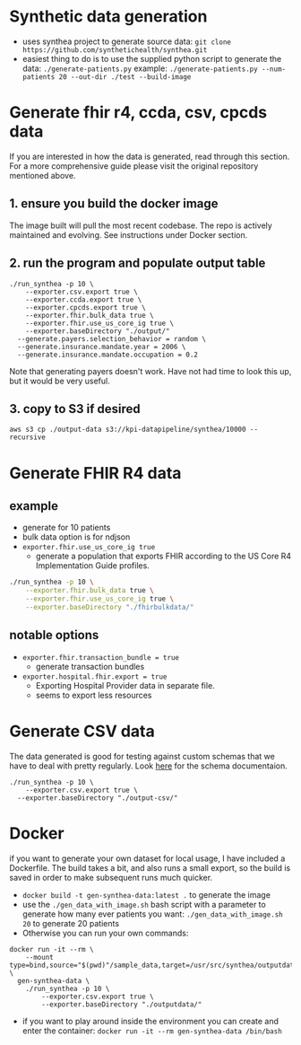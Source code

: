 # Synthetic data generation
- uses synthea project to generate source data: `git clone https://github.com/synthetichealth/synthea.git`
- easiest thing to do is to use the supplied python script to generate the data: `./generate-patients.py`
    example: `./generate-patients.py --num-patients 20 --out-dir ./test --build-image`

# Generate fhir r4, ccda, csv, cpcds data
If you are interested in how the data is generated, read through this section.  For a more comprehensive guide please visit the original repository mentioned above.
## 1. ensure you build the docker image
The image built will pull the most recent codebase.  The repo is actively maintained and evolving.  See instructions under Docker section.
## 2. run the program and populate output table
```base
./run_synthea -p 10 \
	--exporter.csv.export true \
	--exporter.ccda.export true \
	--exporter.cpcds.export true \
	--exporter.fhir.bulk_data true \
	--exporter.fhir.use_us_core_ig true \
	--exporter.baseDirectory "./output/"
  --generate.payers.selection_behavior = random \
  --generate.insurance.mandate.year = 2006 \
  --generate.insurance.mandate.occupation = 0.2
```
Note that generating payers doesn't work.  Have not had time to look this up, but it would be very useful.

## 3. copy to S3 if desired
`aws s3 cp ./output-data s3://kpi-datapipeline/synthea/10000 --recursive`

# Generate FHIR R4 data
## example
- generate for 10 patients
- bulk data option is for ndjson
- `exporter.fhir.use_us_core_ig true`
	- generate a population that exports FHIR according to the US Core R4 Implementation Guide profiles.
```bash
./run_synthea -p 10 \
	--exporter.fhir.bulk_data true \
	--exporter.fhir.use_us_core_ig true \
	--exporter.baseDirectory "./fhirbulkdata/"
```
## notable options
- `exporter.fhir.transaction_bundle = true`
	- generate transaction bundles
- `exporter.hospital.fhir.export = true`
	- Exporting Hospital Provider data in separate file.
	- seems to export less resources

# Generate CSV data
The data generated is good for testing against custom schemas that we have to deal with pretty regularly.  Look [here](https://github.com/synthetichealth/synthea/wiki/CSV-File-Data-Dictionary) for the schema documentaion.
```base
./run_synthea -p 10 \
	--exporter.csv.export true \
  --exporter.baseDirectory "./output-csv/"
```

# Docker
if you want to generate your own dataset for local usage, I have included a Dockerfile.  The build takes a bit, and also runs a small export, so the build is saved in order to make subsequent runs much quicker.

- `docker build -t gen-synthea-data:latest .` to generate the image
- use the `./gen_data_with_image.sh` bash script with a parameter to generate how many ever patients you want: `./gen_data_with_image.sh 20` to generate 20 patients
- Otherwise you can run your own commands:
```
docker run -it --rm \
	--mount type=bind,source="$(pwd)"/sample_data,target=/usr/src/synthea/outputdata \
  gen-synthea-data \
	./run_synthea -p 10 \
		--exporter.csv.export true \
		--exporter.baseDirectory "./outputdata/"
```
- if you want to play around inside the environment you can create and enter the container: `docker run -it --rm gen-synthea-data /bin/bash`
